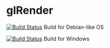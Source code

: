 # glRender
[![Build Status](http://sogimu.fvds.ru:8080/buildStatus/icon?job=glRender/Builds_for_Debian_like_OSs)](http://sogimu.fvds.ru:8080/job/glRender/job/Builds_for_Debian_like_OSs/) Build for Debian-like OS

[![Build Status](http://sogimu.fvds.ru:8080/buildStatus/icon?job=glRender/Builds_for_Debian_like_OSs)](http://sogimu.fvds.ru:8080/job/glRender/job/Builds_for_Debian_like_OSs/) Build for Windows
